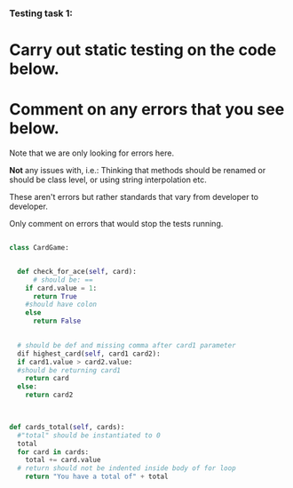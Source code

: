 ### Testing task 1:
# Carry out static testing on the code below.
# Comment on any errors that you see below.

Note that we are only looking for errors here.

**Not** any issues with, i.e.: 
Thinking that methods should be renamed or should be class level, or using string interpolation etc. 

These aren't errors but rather standards that vary from developer to developer. 

Only comment on errors that would stop the tests running.

```python

class CardGame:


  def check_for_ace(self, card):
      # should be: ==
    if card.value = 1:
      return True
    #should have colon
    else
      return False
   

  # should be def and missing comma after card1 parameter
  dif highest_card(self, card1 card2):
  if card1.value > card2.value:
  #should be returning card1
    return card
  else:
    return card2
  


def cards_total(self, cards):
  #"total" should be instantiated to 0
  total
  for card in cards:
    total += card.value
  # return should not be indented inside body of for loop
    return "You have a total of" + total
```
